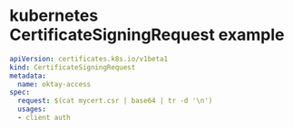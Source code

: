 # kubernetes CertificateSigningRequest example

```yaml
apiVersion: certificates.k8s.io/v1beta1
kind: CertificateSigningRequest
metadata:
  name: oktay-access
spec:
  request: $(cat mycert.csr | base64 | tr -d '\n')
  usages:
  - client auth
```